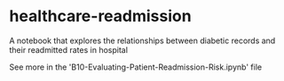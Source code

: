 # healthcare-readmission
A notebook that explores the relationships between diabetic records and their readmitted rates in hospital

See more in the 'B10-Evaluating-Patient-Readmission-Risk.ipynb' file
